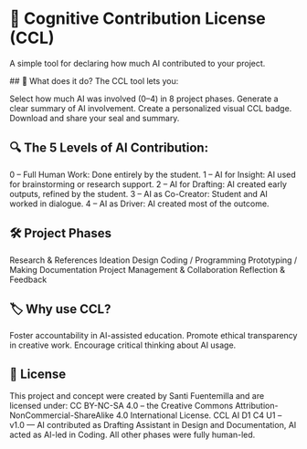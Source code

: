 # 🧠 Cognitive Contribution License (CCL)
A simple tool for declaring how much AI contributed to your project.

## 🎯 What does it do?
The CCL tool lets you:

Select how much AI was involved (0–4) in 8 project phases.
Generate a clear summary of AI involvement.
Create a personalized visual CCL badge.
Download and share your seal and summary.

## 🔍 The 5 Levels of AI Contribution:
0 – Full Human Work: Done entirely by the student.
1 – AI for Insight: AI used for brainstorming or research support.
2 – AI for Drafting: AI created early outputs, refined by the student.
3 – AI as Co-Creator: Student and AI worked in dialogue.
4 – AI as Driver: AI created most of the outcome.

## 🛠️ Project Phases
Research & References
Ideation
Design
Coding / Programming
Prototyping / Making
Documentation
Project Management & Collaboration
Reflection & Feedback

## 🏷️ Why use CCL?
Foster accountability in AI-assisted education.
Promote ethical transparency in creative work.
Encourage critical thinking about AI usage.

## 📎 License
This project and concept were created by Santi Fuentemilla and are licensed under:
CC BY-NC-SA 4.0 – the Creative Commons Attribution-NonCommercial-ShareAlike 4.0 International License.
CCL AI D1 C4 U1 – v1.0 — AI contributed as Drafting Assistant in Design and Documentation, AI acted as AI-led in Coding. All other phases were fully human-led.
